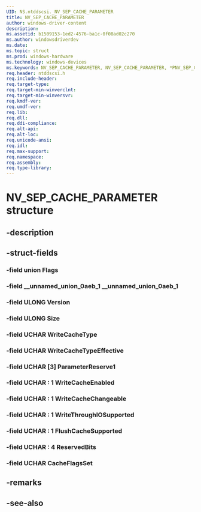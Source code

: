 ```yaml
---
UID: NS.ntddscsi._NV_SEP_CACHE_PARAMETER
title: NV_SEP_CACHE_PARAMETER
author: windows-driver-content
description: 
ms.assetid: b1509153-1ed2-4576-ba1c-0f08ad02c270
ms.author: windowsdriverdev
ms.date: 
ms.topic: struct
ms.prod: windows-hardware
ms.technology: windows-devices
ms.keywords: NV_SEP_CACHE_PARAMETER, NV_SEP_CACHE_PARAMETER, *PNV_SEP_CACHE_PARAMETER
req.header: ntddscsi.h
req.include-header:
req.target-type:
req.target-min-winverclnt:
req.target-min-winversvr:
req.kmdf-ver:
req.umdf-ver:
req.lib:
req.dll:
req.ddi-compliance:
req.alt-api:
req.alt-loc:
req.unicode-ansi:
req.idl:
req.max-support:
req.namespace:
req.assembly:
req.type-library:
---
```


# NV_SEP_CACHE_PARAMETER structure

## -description



## -struct-fields

### -field union Flags			
 	
### -field __unnamed_union_0aeb_1 __unnamed_union_0aeb_1			
 	
### -field ULONG Version			
 	
### -field ULONG Size			
 	
### -field UCHAR WriteCacheType			
 	
### -field UCHAR WriteCacheTypeEffective			
 	
### -field UCHAR [3] ParameterReserve1			
 	
### -field UCHAR  : 1 WriteCacheEnabled			
 	
### -field UCHAR  : 1 WriteCacheChangeable			
 	
### -field UCHAR  : 1 WriteThroughIOSupported			
 	
### -field UCHAR  : 1 FlushCacheSupported			
 	
### -field UCHAR  : 4 ReservedBits			
 	
### -field UCHAR CacheFlagsSet			
 	
## -remarks

## -see-also